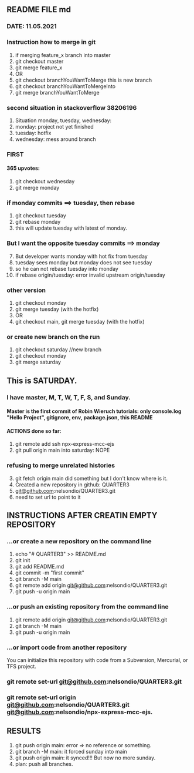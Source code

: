 ## README FILE md 
### DATE: 11.05.2021
### Instruction how to merge in git
1) if merging feature_x branch into master
2) git checkout master
3) git merge feature_x
4) OR
5) git checkout branchYouWantToMerge this is new branch
6) git checkout branchYouWantToMergeInto
7) git merge branchYouWantToMerge

### second situation in stackoverflow 38206196
1) Situation monday, tuesday, wednesday: 
2) monday: project not yet finished
2) tuesday: hotfix
3) wednesday: mess around branch
### FIRST
#### 365 upvotes: 
1) git checkout wednesday
2) git merge monday

### if monday commits ==>  tuesday, then rebase
1) git checkout tuesday
5) git rebase monday
6) this will update tuesday with latest of monday.

### But I want the opposite tuesday commits ==> monday
7) But developer wants monday with hot fix from tuesday
8) tuesday sees monday but monday does not see tuesday
9) so he can not rebase tuesday into monday
10) if rebase origin/tuesday: error invalid upstream origin/tuesday

### other version
1) git checkout monday
2) git merge tuesday (with the hotfix)
3) OR 
4) git checkout main, git merge tuesday (with the hotfix)

###  or create new branch on the run
1) git checkout saturday //new branch
2) git checkout monday
3) git merge saturday

## This is  SATURDAY.
### I have master, M, T, W, T, F, S, and Sunday.
#### Master is the first commit of Robin Wieruch tutorials: only console.log "Hello Project", gitignore, env, package.json, this README
#### ACTIONS done so far:
1) git remote add ssh npx-express-mcc-ejs
2) git pull origin main into saturday: NOPE 
### refusing to merge unrelated histories
3) git fetch origin main did something but I don't know where is it.
3) Created a new repository in github: QUARTER3
4) git@github.com:nelsondio/QUARTER3.git
5) need to set url to point to it

## INSTRUCTIONS AFTER CREATIN EMPTY REPOSITORY
### …or create a new repository on the command line
1) echo "# QUARTER3" >> README.md
2) git init
3) git add README.md
4) git commit -m "first commit"
5) git branch -M main
6) git remote add origin git@github.com:nelsondio/QUARTER3.git
7) git push -u origin main
### …or push an existing repository from the command line
1) git remote add origin git@github.com:nelsondio/QUARTER3.git
2) git branch -M main
3) git push -u origin main
### …or import code from another repository
You can initialize this repository with code from a Subversion, Mercurial, or TFS project.

### git remote set-url git@github.com:nelsondio/QUARTER3.git

### git remote set-url origin git@github.com:nelsondio/QUARTER3.git git@github.com:nelsondio/npx-express-mcc-ejs.

## RESULTS
1) git push origin main: error => no reference or something.
2) git branch -M main: it forced sunday into main
3) git push origin main: it synced!!! But now no more sunday.
4) plan: push all branches.